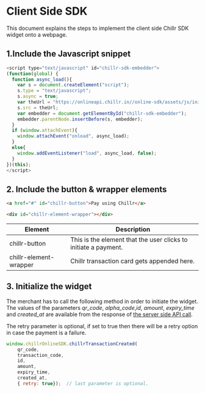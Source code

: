 # Client Side SDK

This document explains the steps to implement the client side Chillr SDK widget onto a webpage.

## 1.Include the Javascript snippet

```javascript
<script type="text/javascript" id="chillr-sdk-embedder">
(function(global) {
  function async_load(){
    var s = document.createElement("script");
    s.type = "text/javascript";
    s.async = true;
    var theUrl = "https://onlineapi.chillr.in//online-sdk/assets/js/init.min.js";
    s.src = theUrl;
    var embedder = document.getElementById("chillr-sdk-embedder");
    embedder.parentNode.insertBefore(s, embedder);
  }
  if (window.attachEvent){
    window.attachEvent("onload", async_load);
  }
  else{
    window.addEventListener("load", async_load, false);
  }
})(this);
</script>
```

## 2. Include the button & wrapper elements

```html
<a href="#" id="chillr-button">Pay using Chillr</a>

<div id="chillr-element-wrapper"></div>
```

| Element | Description |
| ------- | ------------|
| chillr-button| This is the element that the user clicks to initiate a payment.|
| chillr-element-wrapper | Chillr transaction card gets appended here.|


## 3. Initialize the widget

The merchant has to call the following method in order to initiate the widget. The values of the parameters _qr\_code_, _alpha_code_,_id_, _amount_, _expiry\_time_ and _created\_at_ are available from the response of [the server side API call](server_side_api_reference.md). 

The retry parameter is optional, if set to true then there will be a retry option in case the payment is a failure.

```javascript
window.chillrOnlineSDK.chillrTransactionCreated(
    qr_code, 
    transaction_code, 
    id, 
    amount, 
    expiry_time, 
    created_at,
    { retry: true});  // last parameter is optional.
```


